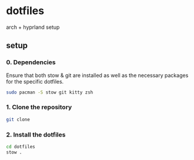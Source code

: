 # dotfiles
arch + hyprland setup

## setup

### 0. Dependencies

Ensure that both stow & git are installed as well as the necessary packages for the specific dotfiles.

```bash
sudo pacman -S stow git kitty zsh
```

### 1. Clone the repository
```bash
git clone 
```

### 2. Install the dotfiles
```bash
cd dotfiles
stow .
```



